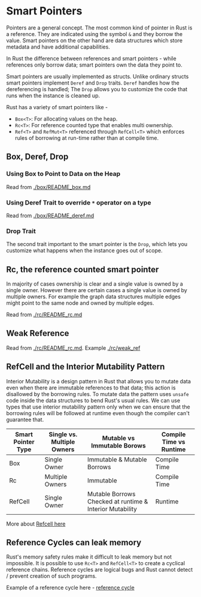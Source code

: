 # Smart Pointers

Pointers are a general concept. The most common kind of pointer in Rust is a reference. They are indicated using the symbol `&` and they borrow the value. Smart pointers on the other hand are data structures which store metadata and have additional capabilities. 

In Rust the difference between references and smart pointers - while references only borrow data; smart pointers own the data they point to.

Smart pointers are usually implemented as structs. Unlike ordinary structs smart pointers implement `Deref` and `Drop` traits. `Deref` handles how the dereferencing is handled; The `Drop` allows you to customize the code that runs when the instance is cleaned up.

Rust has a variety of smart pointers like -

- `Box<T>`: For allocating values on the heap.
- `Rc<T>`: For reference counted type that enables multi ownership.
- `Ref<T>` and `RefMut<T>` referenced through `RefCell<T>` which enforces rules of borrowing at run-time rather than at compile time.


## Box, Deref, Drop

### Using Box<T> to Point to Data on the Heap

Read from [./box/README_box.md](./box/README_box.md)

### Using Deref Trait to override `*` operator on a type

Read from [./box/README_deref.md](./box/README_deref.md)

### Drop Trait

The second trait important to the smart pointer is the `Drop`, which lets you customize what happens when the instance goes out of scope.

## Rc<T>, the reference counted smart pointer

In majority of cases ownership is clear and a single value is owned by a single owner. However there are certain cases a single value is owned by multiple owners. For example the graph data structures multiple edges might point to the same node and owned by multiple edges.

Read from [./rc/README_rc.md](./rc/README_rc.md)

## Weak Reference

Read from [./rc/README_rc.md](./rc/README_rc.md). Example [./rc/weak_ref](./rc/weak_ref)

## RefCell<T> and the Interior Mutability Pattern

Interior Mutability is a design pattern in Rust that allows you to mutate data even when there are immutable references to that data; this action is disallowed by the borrowing rules. To mutate data the pattern uses `unsafe` code inside the data structures to bend Rust's usual rules. We can use types that use interior mutability pattern only when we can ensure that the borrowing rules will be followed at runtime even though the compiler can't guarantee that.



| Smart Pointer Type | Single vs. Multiple Owners | Mutable vs Immutable Borows | Compile Time vs Runtime | 
|--------------------|----------------------------|-----------------------------|-------------------------|
| Box<T>             | Single Owner               | Immutable & Mutable Borrows | Compile Time            |
| Rc<T>              | Multiple Owners            | Immutable                   | Compile Time            |
| RefCell<T>         | Single Owner               | Mutable Borrows Checked at runtime & Interior Mutability | Runtime                 |

More about [Refcell here](./refcell_interior_mutability/README.md)

## Reference Cycles can leak memory

Rust's memory safety rules make it difficult to leak memory but not impossible. It is possible to use `Rc<T>` and `RefCell<T>` to create a cyclical reference chains. Reference cycles are logical bugs and Rust cannot detect / prevent creation of such programs. 

Example of a reference cycle here - [reference cycle](./ref_cycle)
